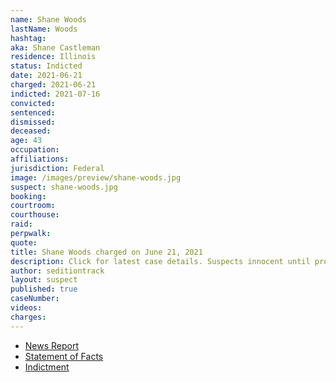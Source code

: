 ```yaml
---
name: Shane Woods
lastName: Woods
hashtag:
aka: Shane Castleman
residence: Illinois
status: Indicted
date: 2021-06-21
charged: 2021-06-21
indicted: 2021-07-16
convicted:
sentenced:
dismissed:
deceased:
age: 43
occupation:
affiliations:
jurisdiction: Federal
image: /images/preview/shane-woods.jpg
suspect: shane-woods.jpg
booking:
courtroom:
courthouse:
raid:
perpwalk:
quote:
title: Shane Woods charged on June 21, 2021
description: Click for latest case details. Suspects innocent until proven guilty.
author: seditiontrack
layout: suspect
published: true
caseNumber:
videos:
charges:
---
```

- [News Report](https://www.nbcnews.com/news/us-news/illinois-man-charged-capitol-riot-first-accused-assaulting-media-member-n1272403)
- [Statement of Facts](https://www.justice.gov/usao-dc/case-multi-defendant/file/1405966/download)
- [Indictment](https://www.justice.gov/usao-dc/case-multi-defendant/file/1413656/download)
